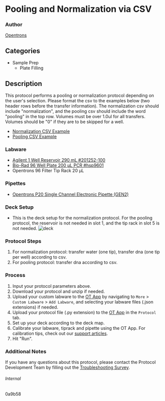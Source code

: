 # Pooling and Normalization via CSV


### Author
[Opentrons](https://opentrons.com/)


## Categories
* Sample Prep
	* Plate Filling


## Description
This protocol performs a pooling or normalization protocol depending on the user's selection. Please format the csv to the examples below (two header rows before the transfer information). The normalization csv should include "normalization", and the pooling csv should include the word "pooling" in the top row.  Volumes must be over 1.0ul for all transfers. Volumes should be "0" if they are to be skipped for a well.


* [Normalization CSV Example](https://opentrons-protocol-library-website.s3.amazonaws.com/custom-README-images/0a9b58/normalization.png)
* [Pooling CSV Example](https://opentrons-protocol-library-website.s3.amazonaws.com/custom-README-images/0a9b58/pooling.png)




### Labware
* [Agilent 1 Well Reservoir 290 mL #201252-100](https://www.agilent.com/store/en_US/Prod-201252-100/201252-100)
* [Bio-Rad 96 Well Plate 200 µL PCR #hsp9601](http://www.bio-rad.com/en-us/sku/hsp9601-hard-shell-96-well-pcr-plates-low-profile-thin-wall-skirted-white-clear?ID=hsp9601)
* Opentrons 96 Filter Tip Rack 20 µL


### Pipettes
* [Opentrons P20 Single Channel Electronic Pipette (GEN2)](https://shop.opentrons.com/single-channel-electronic-pipette-p20/)


### Deck Setup

* This is the deck setup for the normalization protocol. For the pooling protocol, the reservoir is not needed in slot 1, and the tip rack in slot 5 is not needed.
![deck](https://opentrons-protocol-library-website.s3.amazonaws.com/custom-README-images/0a9b58/Screen+Shot+2023-04-24+at+4.01.28+PM.png)


### Protocol Steps
1. For normalization protocol: transfer water (one tip), transfer dna (one tip per well) according to csv.
2. For pooling protocol: transfer dna according to csv.


### Process
1. Input your protocol parameters above.
2. Download your protocol and unzip if needed.
3. Upload your custom labware to the [OT App](https://opentrons.com/ot-app) by navigating to `More` > `Custom Labware` > `Add Labware`, and selecting your labware files (.json extensions) if needed.
4. Upload your protocol file (.py extension) to the [OT App](https://opentrons.com/ot-app) in the `Protocol` tab.
5. Set up your deck according to the deck map.
6. Calibrate your labware, tiprack and pipette using the OT App. For calibration tips, check out our [support articles](https://support.opentrons.com/en/collections/1559720-guide-for-getting-started-with-the-ot-2).
7. Hit "Run".


### Additional Notes
If you have any questions about this protocol, please contact the Protocol Development Team by filling out the [Troubleshooting Survey](https://protocol-troubleshooting.paperform.co/).


###### Internal
0a9b58
